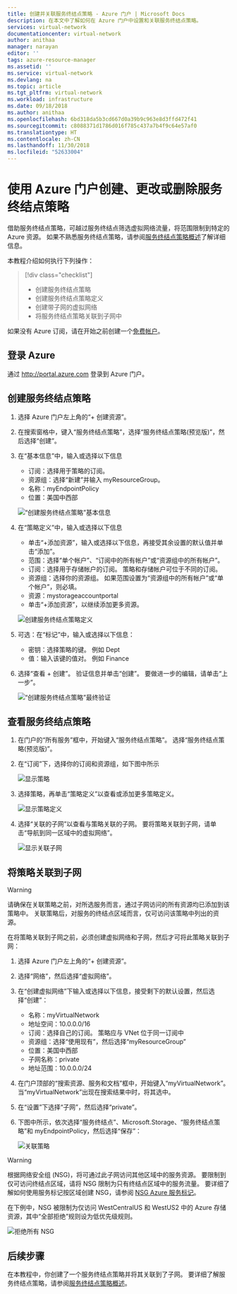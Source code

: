 ```yaml
---
title: 创建并关联服务终结点策略 - Azure 门户 | Microsoft Docs
description: 在本文中了解如何在 Azure 门户中设置和关联服务终结点策略。
services: virtual-network
documentationcenter: virtual-network
author: anithaa
manager: narayan
editor: ''
tags: azure-resource-manager
ms.assetid: ''
ms.service: virtual-network
ms.devlang: na
ms.topic: article
ms.tgt_pltfrm: virtual-network
ms.workload: infrastructure
ms.date: 09/18/2018
ms.author: anithaa
ms.openlocfilehash: 6bd318da5b3cd667d0a39b9c963e8d3ffd472f41
ms.sourcegitcommit: c8088371d1786d016f785c437a7b4f9c64e57af0
ms.translationtype: HT
ms.contentlocale: zh-CN
ms.lasthandoff: 11/30/2018
ms.locfileid: "52633004"
---
```

# <a name="create-change-or-delete-service-endpoint-policy-using-the-azure-portal"></a>使用 Azure 门户创建、更改或删除服务终结点策略

借助服务终结点策略，可越过服务终结点筛选虚拟网络流量，将范围限制到特定的 Azure 资源。 如果不熟悉服务终结点策略，请参阅[服务终结点策略概述](virtual-network-service-endpoint-policies-overview.md)了解详细信息。

 本教程介绍如何执行下列操作：

> [!div class="checklist"]
> * 创建服务终结点策略
> * 创建服务终结点策略定义
> * 创建带子网的虚拟网络
> * 将服务终结点策略关联到子网中

如果没有 Azure 订阅，请在开始之前创建一个[免费帐户](https://azure.microsoft.com/free/?WT.mc_id=A261C142F)。

## <a name="sign-in-to-azure"></a>登录 Azure 

通过 http://portal.azure.com 登录到 Azure 门户。

## <a name="create-a-service-endpoint-policy"></a>创建服务终结点策略

1. 选择 Azure 门户左上角的“+ 创建资源”。
2. 在搜索窗格中，键入“服务终结点策略”，选择“服务终结点策略(预览版)”，然后选择“创建”。
3. 在“基本信息”中，输入或选择以下信息 

   - 订阅：选择用于策略的订阅。    
   - 资源组：选择“新建”并输入 myResourceGroup。     
   - 名称：myEndpointPolicy
   - 位置：美国中西部     
 
   ![“创建服务终结点策略”基本信息](./media/virtual-network-service-endpoint-policies-portal/virtual-network-endpoint-policies-create-startpane.PNG)
   
4. 在“策略定义”中，输入或选择以下信息

   - 单击“+添加资源”，输入或选择以下信息，再接受其余设置的默认值并单击“添加”。  
   - 范围：选择“单个帐户”、“订阅中的所有帐户”或“资源组中的所有帐户”。    
   - 订阅：选择用于存储帐户的订阅。 策略和存储帐户可位于不同的订阅。   
   - 资源组：选择你的资源组。 如果范围设置为“资源组中的所有帐户”或“单个帐户”，则必填。  
   - 资源：mystorageaccountportal    
   - 单击“+添加资源”，以继续添加更多资源。
   
   ![创建服务终结点策略定义](./media/virtual-network-service-endpoint-policies-portal/virtual-network-endpoint-policies-create-policydefinitionspane.PNG)
   
5. 可选：在“标记”中，输入或选择以下信息：
   
   - 密钥：选择策略的键。 例如 Dept     
   - 值：输入该键的值对。 例如 Finance

6. 选择“查看 + 创建”。 验证信息并单击“创建”。 要做进一步的编辑，请单击“上一步”。 

   ![“创建服务终结点策略”最终验证](./media/virtual-network-service-endpoint-policies-portal/virtual-network-endpoint-policies-create-finalcreatereview.PNG)
  
 
## <a name="view-endpoint-policies"></a>查看服务终结点策略 

1. 在门户的“所有服务”框中，开始键入“服务终结点策略”。 选择“服务终结点策略(预览版)”。
2. 在“订阅”下，选择你的订阅和资源组，如下图中所示

   ![显示策略](./media/virtual-network-service-endpoint-policies-portal/virtual-network-endpoint-policies-viewpolicies.PNG)
       
3. 选择策略，再单击“策略定义”以查看或添加更多策略定义。

   ![显示策略定义](./media/virtual-network-service-endpoint-policies-portal/virtual-network-endpoint-policies-viewpolicy-adddefinitions.PNG)

4. 选择“关联的子网”以查看与策略关联的子网。 要将策略关联到子网，请单击“导航到同一区域中的虚拟网络”。

   ![显示关联子网](./media/virtual-network-service-endpoint-policies-portal/virtual-network-endpoint-policies-view-associatedsubnets.PNG)
 
## <a name="associate-a-policy-to-a-subnet"></a>将策略关联到子网

>[!WARNING] 
> 请确保在关联策略之前，对所选服务而言，通过子网访问的所有资源均已添加到该策略中。 关联策略后，对服务的终结点区域而言，仅可访问该策略中列出的资源。 

在将策略关联到子网之前，必须创建虚拟网络和子网，然后才可将此策略关联到子网：

1. 选择 Azure 门户左上角的“+ 创建资源”。
2. 选择“网络”，然后选择“虚拟网络”。
3. 在“创建虚拟网络”下输入或选择以下信息，接受剩下的默认设置，然后选择“创建”：
   - 名称：myVirtualNetwork      
   - 地址空间：10.0.0.0/16      
   - 订阅：选择自己的订阅。 策略应与 VNet 位于同一订阅中     
   - 资源组：选择“使用现有”，然后选择“myResourceGroup”     
   - 位置：美国中西部     
   - 子网名称：private     
   - 地址范围：10.0.0.0/24
     
4. 在门户顶部的“搜索资源、服务和文档”框中，开始键入“myVirtualNetwork”。 当“myVirtualNetwork”出现在搜索结果中时，将其选中。
5. 在“设置”下选择“子网”，然后选择“private”。
6. 下图中所示，依次选择“服务终结点”、Microsoft.Storage、“服务终结点策略”和 myEndpointPolicy，然后选择“保存”：

   ![关联策略](./media/virtual-network-service-endpoint-policies-portal/virtual-network-endpoint-policies-associatepolicies.PNG)

>[!WARNING] 
>根据网络安全组 (NSG)，将可通过此子网访问其他区域中的服务资源。 要限制到仅可访问终结点区域，请将 NSG 限制为只有终结点区域中的服务流量。 要详细了解如何使用服务标记按区域创建 NSG，请参阅 [NSG Azure 服务标记](manage-network-security-group.md?toc=%2fcreate-a-security-rule%2f.json)。

在下例中，NSG 被限制为仅访问 WestCentralUS 和 WestUS2 中的 Azure 存储资源，其中“全部拒绝”规则设为低优先级规则。

![拒绝所有 NSG](./media/virtual-network-service-endpoint-policies-portal/virtual-network-endpoint-policies-nsg-rules.PNG)


## <a name="next-steps"></a>后续步骤
在本教程中，你创建了一个服务终结点策略并将其关联到了子网。 要详细了解服务终结点策略，请参阅[服务终结点策略概述](virtual-network-service-endpoint-policies-overview.md)。

